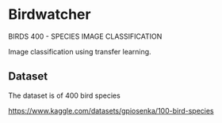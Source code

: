 # Birdwatcher
BIRDS 400 - SPECIES IMAGE CLASSIFICATION

Image classification using transfer learning.

## Dataset
The dataset is of 400 bird species

https://www.kaggle.com/datasets/gpiosenka/100-bird-species